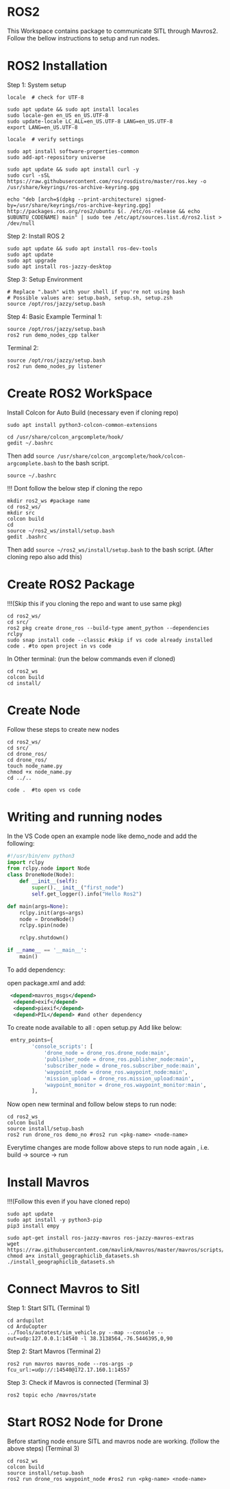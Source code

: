 # ROS2

This Workspace contains package to communicate SITL through Mavros2. Follow the bellow instructions to setup and run nodes.

# ROS2 Installation
Step 1: System setup
```shell
locale  # check for UTF-8

sudo apt update && sudo apt install locales
sudo locale-gen en_US en_US.UTF-8
sudo update-locale LC_ALL=en_US.UTF-8 LANG=en_US.UTF-8
export LANG=en_US.UTF-8

locale  # verify settings
```

```shell
sudo apt install software-properties-common
sudo add-apt-repository universe
```


```shell
sudo apt update && sudo apt install curl -y
sudo curl -sSL https://raw.githubusercontent.com/ros/rosdistro/master/ros.key -o /usr/share/keyrings/ros-archive-keyring.gpg
```


```shell
echo "deb [arch=$(dpkg --print-architecture) signed-by=/usr/share/keyrings/ros-archive-keyring.gpg] http://packages.ros.org/ros2/ubuntu $(. /etc/os-release && echo $UBUNTU_CODENAME) main" | sudo tee /etc/apt/sources.list.d/ros2.list > /dev/null
```

Step 2: Install ROS 2
```shell
sudo apt update && sudo apt install ros-dev-tools
sudo apt update
sudo apt upgrade
sudo apt install ros-jazzy-desktop
```

Step 3: Setup Environment

```shell
# Replace ".bash" with your shell if you're not using bash
# Possible values are: setup.bash, setup.sh, setup.zsh
source /opt/ros/jazzy/setup.bash
```

Step 4: Basic Example
Terminal 1:
```shell
source /opt/ros/jazzy/setup.bash
ros2 run demo_nodes_cpp talker
```

Terminal 2:
```shell
source /opt/ros/jazzy/setup.bash
ros2 run demo_nodes_py listener
```

# Create ROS2 WorkSpace 

Install Colcon for Auto Build (necessary even if cloning repo)

```shell
sudo apt install python3-colcon-common-extensions
```
```shell
cd /usr/share/colcon_argcomplete/hook/
gedit ~/.bashrc
```
Then add ```source /usr/share/colcon_argcomplete/hook/colcon-argcomplete.bash``` to the bash script.
```shell
source ~/.bashrc
```
!!! Dont follow the below step if cloning the repo

```shell
mkdir ros2_ws #package name
cd ros2_ws/
mkdir src
colcon build
cd
source ~/ros2_ws/install/setup.bash
gedit .bashrc
```
Then add ```source ~/ros2_ws/install/setup.bash``` to the bash script. (After cloning repo also add this)


# Create ROS2 Package
!!!(Skip this if you cloning the repo and want to use same pkg)
```shell
cd ros2_ws/
cd src/
ros2 pkg create drone_ros --build-type ament_python --dependencies rclpy
sudo snap install code --classic #skip if vs code already installed
code . #to open project in vs code
```

In Other terminal: (run the below commands even if cloned)

```shell
cd ros2_ws
colcon build
cd install/
```

# Create Node
Follow these steps to create new nodes
```shell
cd ros2_ws/
cd src/
cd drone_ros/
cd drone_ros/
touch node_name.py
chmod +x node_name.py
cd ../..
```

```code .  #to open vs code```

# Writing and running nodes

In the VS Code open an example node like demo_node and add the following:

```python
#!/usr/bin/env python3
import rclpy
from rclpy.node import Node
class DroneNode(Node):
    def __init__(self):
        super().__init__("first_node")
        self.get_logger().info("Hello Ros2")

def main(args=None):
    rclpy.init(args=args)
    node = DroneNode()
    rclpy.spin(node)

    rclpy.shutdown()

if __name__ == '__main__':
    main()
```

To add dependency:

open package.xml and add:
```xml
 <depend>mavros_msgs</depend>
  <depend>exif</depend>
  <depend>piexif</depend>
  <depend>PIL</depend> #and other dependency
```
To create node available to all :
open setup.py
Add like below:
```python
 entry_points={
        'console_scripts': [
            'drone_node = drone_ros.drone_node:main',
            'publisher_node = drone_ros.publisher_node:main',
            'subscriber_node = drone_ros.subscriber_node:main',
            'waypoint_node = drone_ros.waypoint_node:main',
            'mission_upload = drone_ros.mission_upload:main',
            'waypoint_monitor = drone_ros.waypoint_monitor:main',
        ],
```
Now open new terminal and follow below steps to run node:

```shell
cd ros2_ws
colcon build
source install/setup.bash
ros2 run drone_ros demo_no #ros2 run <pkg-name> <node-name>
```
Everytime changes are mode follow above steps to run node again , i.e. build  -> source -> run

# Install Mavros 
!!!(Follow this even if you have cloned repo)

```shell
sudo apt update
sudo apt install -y python3-pip
pip3 install empy
```
```shell
sudo apt-get install ros-jazzy-mavros ros-jazzy-mavros-extras
wget https://raw.githubusercontent.com/mavlink/mavros/master/mavros/scripts/install_geographiclib_datasets.sh
chmod a+x install_geographiclib_datasets.sh
./install_geographiclib_datasets.sh
```

# Connect Mavros to Sitl

Step 1: Start SITL (Terminal 1)

```shell
cd ardupilot
cd ArduCopter
../Tools/autotest/sim_vehicle.py --map --console --out=udp:127.0.0.1:14540 -l 38.3138564,-76.5446395,0,90
```

Step 2: Start Mavros (Terminal 2)
```shell
ros2 run mavros mavros_node --ros-args -p fcu_url:=udp://:14540@172.17.160.1:14557
```
Step 3: Check if Mavros is connected (Terminal 3)
```shell
ros2 topic echo /mavros/state
```

# Start ROS2 Node for Drone

Before starting node ensure SITL and mavros node are working. (follow the above steps) (Terminal 3)

```shell
cd ros2_ws
colcon build
source install/setup.bash
ros2 run drone_ros waypoint_node #ros2 run <pkg-name> <node-name>
```
